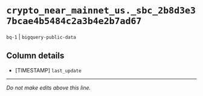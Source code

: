 # `crypto_near_mainnet_us._sbc_2b8d3e37bcae4b5484c2a3b4e2b7ad67`
`bq-1` | `bigquery-public-data`

## Column details
* [TIMESTAMP] `last_update`

-------------------------------------------------------------------------------
*Do not make edits above this line.*
